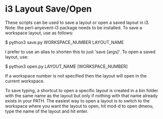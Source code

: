 # i3 Layout Save/Open

These scripts can be used to save a layout or open a saved layout in i3. Note: the perl-anyevent-i3 package needs to be installed. To save a workspace layout, use as follows:

$ python3 save.py WORKSPACE_NUMBER LAYOUT_NAME

I prefer to use an alias to shorten this to just 'save [args]'. To open a saved layout, use:

$ python3 open.py LAYOUT_NAME [WORKSPACE_NUMBER]

If a workspace number is not specified then the layout will open in the current workspace.

To save typing, a shortcut to open a specific layout is created in a bin folder with the same name as the layout but only if nothing with that name already exists in your PATH. The easiest way to open a layout is to switch to the workspace where you want the layout to open, hit mod-d to open dmenu, type the name of the layout and hit enter.
